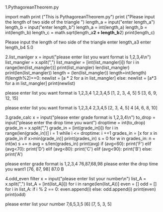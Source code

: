 1.PythagoreanTheorem.py

import math
print ("This is PythagoreanTheorem.py")
print ("Please input the length of two side of the triangle ")
length_a = input("enter length_a")
length_b = input("enter length_b")
length_a = int(length_a)
length_b = int(length_b)
length_c = math.sqrt(length_a**2 + length_b**2)
print(length_c)

Please input the length of two side of the triangle 
enter length_a3
enter length_b4
5.0

2.list_manlger
x = input("please enter list you want format is 1,2,3,4\n")
list_mangler = x.split(",")
list_mangler = [int(list_mangler[i]) for i in range(len(list_mangler))]
print(list_mangler)
len(list_mangler)
print(len(list_mangler))
length = (len(list_mangler))
length=int(length)
if(length%2)==0:
    newlist = [a * 2 for a in list_mangler]
else:
    newlist = [a*3 for a in list_mangler]
print(newlist)
    
please enter list you want format is 1,2,3,4
1,2,3,4,5
[1, 2, 3, 4, 5]
5
[3, 6, 9, 12, 15]

please enter list you want format is 1,2,3,4
2,3,4,5
[2, 3, 4, 5]
4
[4, 6, 8, 10]

3.grade_calc
x = input("please enter grade format is 1,2,3,4\n")
to_drop = input("please enter the drop time you want")
droptime = int(to_drop)
grade_in = x.split(",")
grade_in = [int(grade_in[i]) for i in range(len(grade_in))]
i = 1
while i <= droptime:
    i +=1
    grades_in = [x for x in grade_in if x>min(grade_in)]
print(grades_in)
s = 0
for w in grades_in:
    n = int(w)
    s += n
avg = s/len(grades_in)
print(avg)
if (avg<60):
     print('F')
elif (avg<70):
     print('D')
elif (avg<80):
    print('C')
elif (avg<90):
    print('B')
else:
    print('A')

please enter grade format is 1,2,3,4
76,87,68,98
please enter the drop time you want1
[76, 87, 98]
87.0
B

4.odd_even filter
x = input("please enter list your number\n")
list_A = x.split(",")
list_A = [int(list_A[i]) for i in range(len(list_A))]
even = []
odd = []
for i in list_A:
    if i % 2 == 0:
        even.append(i)
    else:
        odd.append(i)
print(even)
print(odd)


please enter list your number
7,6,5,3,5
[6]
[7, 5, 3, 5]
